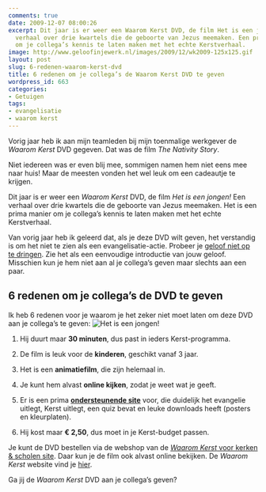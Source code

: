 ```yaml
---
comments: true
date: 2009-12-07 08:00:26
excerpt: Dit jaar is er weer een Waarom Kerst DVD, de film Het is een jongen! Een
  verhaal over drie kwartels die de geboorte van Jezus meemaken. Een prima manier
  om je collega’s kennis te laten maken met het echte Kerstverhaal.
image: http://www.geloofinjewerk.nl/images/2009/12/wk2009-125x125.gif
layout: post
slug: 6-redenen-waarom-kerst-dvd
title: 6 redenen om je collega’s de Waarom Kerst DVD te geven
wordpress_id: 663
categories:
- Getuigen
tags:
- evangelisatie
- waarom kerst
---
```


Vorig jaar heb ik aan mijn teamleden bij mijn toenmalige werkgever de _Waarom Kerst_ DVD gegeven. Dat was de film _The Nativity Story_.

Niet iedereen was er even blij mee, sommigen namen hem niet eens mee naar huis! Maar de meesten vonden het wel leuk om een cadeautje te krijgen.

Dit jaar is er weer een _Waarom Kerst_ DVD, de film _Het is een jongen!_ Een verhaal over drie kwartels die de geboorte van Jezus meemaken. Het is een prima manier om je collega’s kennis te laten maken met het echte Kerstverhaal.

Van vorig jaar heb ik geleerd dat, als je deze DVD wilt geven, het verstandig is om het niet te zien als een evangelisatie-actie. Probeer je [geloof niet op te dringen](/2009/08/03/drijft-de-liefde-van-christus-jou/). Zie het als een eenvoudige introductie van jouw geloof. Misschien kun je hem niet aan al je collega’s geven maar slechts aan een paar.




## 6 redenen om je collega’s de DVD te geven


Ik heb 6 redenen voor je waarom je het zeker niet moet laten om deze DVD aan je collega’s te geven:
![Het is een jongen!](http://www.geloofinjewerk.nl/images/2009/12/Hetiseenjongen_thumb-300x225.jpg)


	
  1. Hij duurt maar **30 minuten**, dus past in ieders Kerst-programma.

	
  2. De film is leuk voor de **kinderen**, geschikt vanaf 3 jaar.

	
  3. Het is een **animatiefilm**, die zijn helemaal in.

	
  4. Je kunt hem alvast **online kijken**, zodat je weet wat je geeft.

	
  5. Er is een prima **[ondersteunende site](http://www.waaromkerst.nl/)** voor, die duidelijk het evangelie uitlegt, Kerst uitlegt, een quiz bevat en leuke downloads heeft (posters en kleurplaten).

	
  6. Hij kost maar **€ 2,50**, dus moet in je Kerst-budget passen.


Je kunt de DVD bestellen via de webshop van de [_Waarom Kerst_ voor kerken & scholen site](http://www.waaromkerst.nl/kerken/). Daar kun je de film ook alvast online bekijken. De _Waarom Kerst_ website vind je [hier](http://www.waaromkerst.nl/).

Ga jij de _Waarom Kerst_ DVD aan je collega’s geven?
